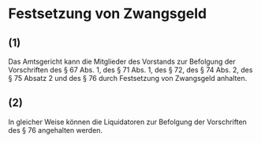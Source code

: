 # Festsetzung von Zwangsgeld



## (1)

 Das Amtsgericht kann die Mitglieder des Vorstands zur Befolgung der Vorschriften des § 67 Abs. 1, des § 71 Abs. 1, des § 72, des § 74 Abs. 2, des § 75 Absatz 2 und des § 76 durch Festsetzung von Zwangsgeld anhalten.

## (2)

 In gleicher Weise können die Liquidatoren zur Befolgung der Vorschriften des § 76 angehalten werden. 


